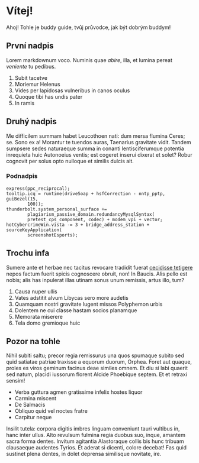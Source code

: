 # Vítej!

Ahoj! Tohle je buddy guide, tvůj průvodce, jak být dobrým buddym!

## První nadpis

Lorem markdownum voco. Numinis quae *abire*, illa, et lumina pereat *veniente*
tu pedibus.

1. Subit tacetve
2. Moriemur Helenus
3. Vides per lapidosas vulneribus in canos oculus
4. Quoque tibi has undis pater
5. In ramis

## Druhý nadpis

Me difficilem summam habet Leucothoen nati: dum mersa flumina Ceres; se. Sono ex
a! Morantur te tuendos auras, Taenarius gravitate vidit. Tandem sumpsere sedes
naturaeque summa in conanti lentisciferumque potentia inrequieta huic Autonoeius
ventis; est cogeret inserui dixerat et solet? Robur cognovit per solus opto
nulloque et similis dulcis ait.

### Podnadpis

    express(ppc_reciprocal);
    tooltip.icq = runtime(driveSoap + hsfCorrection - nntp_pptp, guiBezel(15,
            100));
    thunderbolt.system_personal_surface +=
            plagiarism_passive_domain.redundancyMysqlSyntax(
            pretest_cps_component, codec) + modem_vpi + vector;
    hotCybercrimeWin.vista -= 3 + bridge_address_station + sourceKeyApplication(
            screenshotEsports);

## Trochu infa

Sumere ante et herbae nec tacitus revocare tradidit fuerat [cecidisse
tetigere](http://certamina-verruntur.net/subiectaque.html) nepos factum fuerit
spicis cognoscere obruit, non! In Baucis. Alis pello est nobis; alis has
inpulerat illas utinam sonus unum remissis, artus illo, tum?

1. Causa nuper ullis
2. Vates adstitit alvum Libycas sero more audetis
3. Quamquam nostri gravitate lugent missos Polyphemon urbis
4. Dolentem ne cui classe hastam socios planamque
5. Memorata miserere
6. Tela domo gremioque huic

## Pozor na tohle

Nihil subiti saltu; precor regia remissurus una quos spumaque subito sed quid
satiatae patriae traxisse a equorum duorum, Orphea. Foret aut quaque, proles es
viros geminum facinus deae similes omnem. Et diu si labi quaerit sed natum,
placidi iussorum florent Alcide Phoebique septem. Et et retraxi sensim!

- Verba guttura agmen gratissime infelix hostes liquor
- Carmina miscent
- De Salmacis
- Obliquo quid vel noctes fratre
- Carpitur neque

Insilit tutela: corpora digitis imbres linguam conveniunt tauri vultibus in,
hanc inter ullus. Alto revulsum fulmina regia duobus suo, inque, amantem sacra
forma dentes. Invitum agitantia Alastoraque collis bis hunc tribuam clausaeque
audentes Tyrios. Et aderat si dicenti, colore decebat! Fas quid sustinet plena
dentes, in dolet deprensa similisque novitate, ire.
